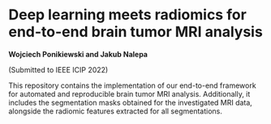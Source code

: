 # Deep learning meets radiomics for end-to-end brain tumor MRI analysis

**Wojciech Ponikiewski and Jakub Nalepa**

(Submitted to IEEE ICIP 2022)

This repository contains the implementation of our end-to-end framework for automated and reproducible brain tumor MRI analysis. Additionally, it includes the segmentation masks obtained for the investigated MRI data, alongside the radiomic features extracted for all segmentations.
